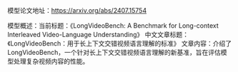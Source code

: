 模型论文地址：https://arxiv.org/abs/2407.15754

模型概述：当前标题：《LongVideoBench: A Benchmark for Long-context Interleaved Video-Language Understanding》
中文文章标题：《LongVideoBench：用于长上下文交错视频语言理解的标准》
文章内容：介绍了LongVideoBench，一个针对长上下文交错视频语言理解的新基准，旨在评估模型处理复杂视频内容的性能。
